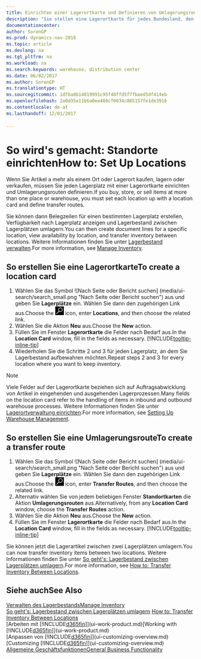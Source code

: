 ```yaml
---
title: Einrichten einer Lagerortkarte und Definieren von Umlagerungsrouten
description: "Sie stellen eine Lagerortkarte für jedes Bundesland, den von Lagerartikel speichern, beispielsweise, ein Lager oder eine Vertriebsstelle und Einrichtungsrouten, um Artikel zwischen Lagerorten umlagern erstellen."
documentationcenter: 
author: SorenGP
ms.prod: dynamics-nav-2018
ms.topic: article
ms.devlang: na
ms.tgt_pltfrm: na
ms.workload: na
ms.search.keywords: warehouse, distribution center
ms.date: 06/02/2017
ms.author: SorenGP
ms.translationtype: HT
ms.sourcegitcommit: 1dfba8b14019991c95f40ffd5f7fbaed5df414eb
ms.openlocfilehash: 2a0d35e11b6a0ee480cf0034c885157fe1de3916
ms.contentlocale: de-at
ms.lasthandoff: 12/01/2017

---
```

# <a name="how-to-set-up-locations"></a><span data-ttu-id="f1451-103">So wird's gemacht: Standorte einrichten</span><span class="sxs-lookup"><span data-stu-id="f1451-103">How to: Set Up Locations</span></span>
<span data-ttu-id="f1451-104">Wenn Sie Artikel a mehr als einem Ort oder Lagerort kaufen, lagern oder verkaufen, müssen Sie jeden Lagerplatz mit einer Lagerortkarte einrichten und Umlagerungsrouten definieren.</span><span class="sxs-lookup"><span data-stu-id="f1451-104">If you buy, store, or sell items at more than one place or warehouse, you must set each location up with a location card and define transfer routes.</span></span>

<span data-ttu-id="f1451-105">Sie können dann Belegzeilen für einen bestimmten Lagerplatz erstellen, Verfügbarkeit nach Lagerplatz anzeigen und Lagerbestand zwischen Lagerplätzen umlagern.</span><span class="sxs-lookup"><span data-stu-id="f1451-105">You can then create document lines for a specific location, view availability by location, and transfer inventory between locations.</span></span> <span data-ttu-id="f1451-106">Weitere Informationen finden Sie unter [Lagerbestand verwalten](inventory-manage-inventory.md).</span><span class="sxs-lookup"><span data-stu-id="f1451-106">For more information, see [Manage Inventory](inventory-manage-inventory.md).</span></span>

## <a name="to-create-a-location-card"></a><span data-ttu-id="f1451-107">So erstellen Sie eine Lagerortkarte</span><span class="sxs-lookup"><span data-stu-id="f1451-107">To create a location card</span></span>
1. <span data-ttu-id="f1451-108">Wählen Sie das Symbol ![Nach Seite oder Bericht suchen] (media/ui-search/search_small.png "Nach Seite oder Bericht suchen") aus und geben Sie **Lagerplätze** ein. Wählen Sie dann den zugehörigen Link aus.</span><span class="sxs-lookup"><span data-stu-id="f1451-108">Choose the ![Search for Page or Report](media/ui-search/search_small.png "Search for Page or Report icon") icon, enter **Locations**, and then choose the related link.</span></span>
2. <span data-ttu-id="f1451-109">Wählen Sie die Aktion **Neu** aus.</span><span class="sxs-lookup"><span data-stu-id="f1451-109">Choose the **New** action.</span></span>
3. <span data-ttu-id="f1451-110">Füllen Sie im Fenster **Lagerortkarte** die Felder nach Bedarf aus.</span><span class="sxs-lookup"><span data-stu-id="f1451-110">In the **Location Card** window, fill in the fields as necessary.</span></span> [!INCLUDE[tooltip-inline-tip](includes/tooltip-inline-tip_md.md)]
4. <span data-ttu-id="f1451-111">Wiederholen Sie die Schritte 2 und 3 für jeden Lagerplatz, an dem Sie Lagerbestand aufbewahren möchten.</span><span class="sxs-lookup"><span data-stu-id="f1451-111">Repeat steps 2 and 3 for every location where you want to keep inventory.</span></span>

> [!NOTE]  
> <span data-ttu-id="f1451-112">Viele Felder auf der Lagerortkarte beziehen sich auf Auftragsabwicklung von Artikel in eingehenden und ausgehenden Lagerprozessen.</span><span class="sxs-lookup"><span data-stu-id="f1451-112">Many fields on the location card refer to the handling of items in inbound and outbound warehouse processes.</span></span> <span data-ttu-id="f1451-113">Weitere Informationen finden Sie unter [Lagerortverwaltung einrichten](warehouse-setup-warehouse.md).</span><span class="sxs-lookup"><span data-stu-id="f1451-113">For more information, see [Setting Up Warehouse Management](warehouse-setup-warehouse.md).</span></span>

## <a name="to-create-a-transfer-route"></a><span data-ttu-id="f1451-114">So erstellen Sie eine Umlagerungsroute</span><span class="sxs-lookup"><span data-stu-id="f1451-114">To create a transfer route</span></span>
1. <span data-ttu-id="f1451-115">Wählen Sie das Symbol ![Nach Seite oder Bericht suchen] (media/ui-search/search_small.png "Nach Seite oder Bericht suchen") aus und geben Sie **Lagerplätze** ein. Wählen Sie dann den zugehörigen Link aus.</span><span class="sxs-lookup"><span data-stu-id="f1451-115">Choose the ![Search for Page or Report](media/ui-search/search_small.png "Search for Page or Report icon") icon, enter **Transfer Routes**, and then choose the related link.</span></span>
2. <span data-ttu-id="f1451-116">Alternativ wählen Sie von jedem beliebigen Fenster **Standortkarten** die Aktion **Umlagerungsrouten** aus.</span><span class="sxs-lookup"><span data-stu-id="f1451-116">Alternatively, from any **Location Card** window, choose the **Transfer Routes** action.</span></span>
3. <span data-ttu-id="f1451-117">Wählen Sie die Aktion **Neu** aus.</span><span class="sxs-lookup"><span data-stu-id="f1451-117">Choose the **New** action.</span></span>
4. <span data-ttu-id="f1451-118">Füllen Sie im Fenster **Lagerortkarte** die Felder nach Bedarf aus.</span><span class="sxs-lookup"><span data-stu-id="f1451-118">In the **Location Card** window, fill in the fields as necessary.</span></span> [!INCLUDE[tooltip-inline-tip](includes/tooltip-inline-tip_md.md)]

<span data-ttu-id="f1451-119">Sie können jetzt die Lagerartikel zwischen zwei Lagerplätzen umlagern.</span><span class="sxs-lookup"><span data-stu-id="f1451-119">You can now transfer inventory items between two locations.</span></span> <span data-ttu-id="f1451-120">Weitere Informationen finden Sie unter [So geht's: Lagerbestand zwischen Lagerplätzen umlagern](inventory-how-transfer-between-locations.md).</span><span class="sxs-lookup"><span data-stu-id="f1451-120">For more information, see [How to: Transfer Inventory Between Locations](inventory-how-transfer-between-locations.md).</span></span>    

## <a name="see-also"></a><span data-ttu-id="f1451-121">Siehe auch</span><span class="sxs-lookup"><span data-stu-id="f1451-121">See Also</span></span>
[<span data-ttu-id="f1451-122">Verwalten des Lagerbestands</span><span class="sxs-lookup"><span data-stu-id="f1451-122">Manage Inventory</span></span>](inventory-manage-inventory.md)  
<span data-ttu-id="f1451-123">[So geht's: Lagerbestand zwischen Lagerplätzen umlagern](inventory-how-transfer-between-locations.md)  </span><span class="sxs-lookup"><span data-stu-id="f1451-123">[How to: Transfer Inventory Between Locations](inventory-how-transfer-between-locations.md)  </span></span>  
<span data-ttu-id="f1451-124">[Arbeiten mit [!INCLUDE[d365fin](includes/d365fin_md.md)]](ui-work-product.md)</span><span class="sxs-lookup"><span data-stu-id="f1451-124">[Working with [!INCLUDE[d365fin](includes/d365fin_md.md)]](ui-work-product.md)</span></span>  
<span data-ttu-id="f1451-125">[Anpassen von [!INCLUDE[d365fin](includes/d365fin_md.md)]](ui-customizing-overview.md)</span><span class="sxs-lookup"><span data-stu-id="f1451-125">[Customizing [!INCLUDE[d365fin](includes/d365fin_md.md)]](ui-customizing-overview.md)</span></span>  
[<span data-ttu-id="f1451-126">Allgemeine Geschäftsfunktionen</span><span class="sxs-lookup"><span data-stu-id="f1451-126">General Business Functionality</span></span>](ui-across-business-areas.md)

